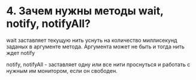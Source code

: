 # 4. Зачем нужны методы wait, notify, notifyAll?

wait заставляет текущую нить уснуть на количество миллисекунд заданых в аргументе метода. 
Аргумента может не быть и тогда нить ждет notify 

notify, notifyAll - заставляет одну или все нити проснуться и работать с нужным им
монитором, если он свободен.